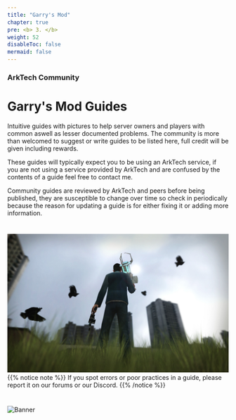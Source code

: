 ```yaml
---
title: "Garry's Mod"
chapter: true
pre: <b> 3. </b>
weight: 52
disableToc: false
mermaid: false
---
```



### ArkTech Community
# Garry's Mod Guides

Intuitive guides with pictures to help server owners and players with common aswell as lesser documented problems. The community is more than welcomed to suggest or write guides to be listed here, full credit will be given including rewards.

These guides will typically expect you to be using an ArkTech service, if you are not using a service provided by ArkTech and are confused by the contents of a guide feel free to contact me.

Community guides are reviewed by ArkTech and peers before being published, they are susceptible to change over time so check in periodically because the reason for updating a guide is for either fixing it or adding more information.

# 
![Screenshot](images/gmod12.png)
{{% notice note %}}
If you spot errors or poor practices in a guide, please report it on our forums or our Discord.
{{% /notice %}}

#
![Banner](/images/fishy.gif)